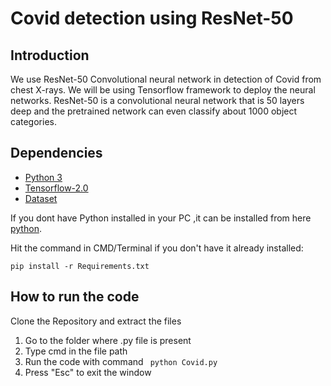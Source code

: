# Covid detection using ResNet-50

## Introduction

We use ResNet-50 Convolutional neural network in detection of Covid from chest X-rays.
We will be using Tensorflow framework to deploy the neural networks.
ResNet-50 is a convolutional neural network that is 50 layers deep and the pretrained network can even classify about 1000 object categories.



## Dependencies

* [Python 3](https://www.python.org/)
*  [Tensorflow-2.0](https://www.tensorflow.org/)
*  [Dataset](https://drive.google.com/drive/folders/10Fy2A5dga1jERfFhxQRvII1f2nqnwCqq?usp=sharing)

If you dont have Python installed in your PC ,it can be installed from here [python](https://www.python.org/downloads/).

Hit the command in CMD/Terminal if you don't have it already installed:

    pip install -r Requirements.txt

    
## How to run the code
Clone the Repository and extract the files

1. Go to the folder where .py file is present
2. Type cmd in the file path 
2. Run the code with command ` python Covid.py`
3. Press "Esc" to exit the window

